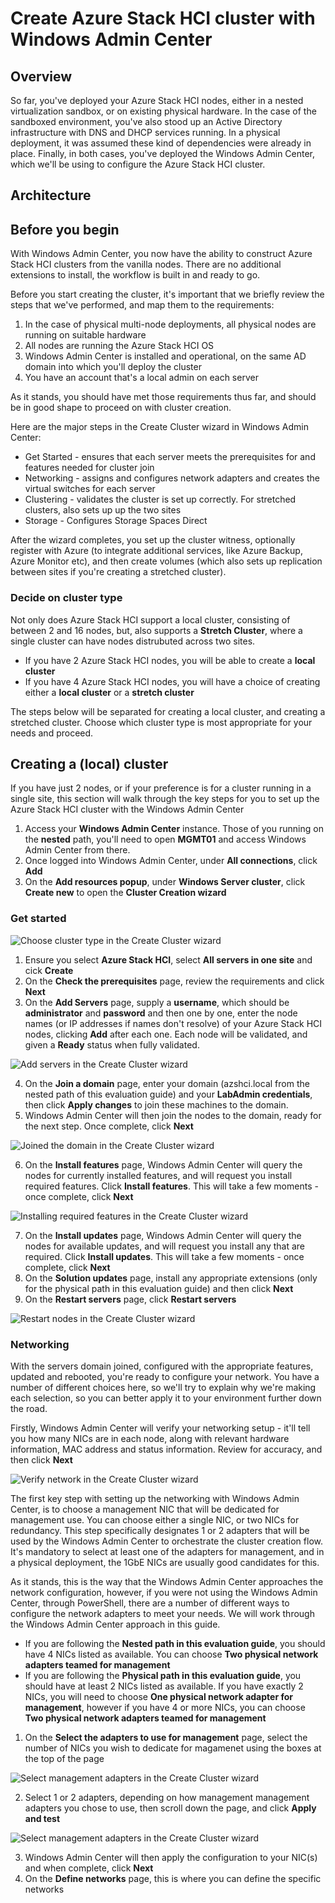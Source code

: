 Create Azure Stack HCI cluster with Windows Admin Center
==============
Overview
-----------

So far, you've deployed your Azure Stack HCI nodes, either in a nested virtualization sandbox, or on existing physical hardware.  In the case of the sandboxed environment, you've also stood up an Active Directory infrastructure with DNS and DHCP services running.  In a physical deployment, it was assumed these kind of dependencies were already in place.  Finally, in both cases, you've deployed the Windows Admin Center, which we'll be using to configure the Azure Stack HCI cluster.

Architecture
-----------


Before you begin
-----------
With Windows Admin Center, you now have the ability to construct Azure Stack HCI clusters from the vanilla nodes.  There are no additional extensions to install, the workflow is built in and ready to go.

Before you start creating the cluster, it's important that we briefly review the steps that we've performed, and map them to the requirements:

1. In the case of physical multi-node deployments, all physical nodes are running on suitable hardware
2. All nodes are running the Azure Stack HCI OS
3. Windows Admin Center is installed and operational, on the same AD domain into which you'll deploy the cluster
4. You have an account that's a local admin on each server

As it stands, you should have met those requirements thus far, and should be in good shape to proceed on with cluster creation.

Here are the major steps in the Create Cluster wizard in Windows Admin Center:

* Get Started - ensures that each server meets the prerequisites for and features needed for cluster join
* Networking - assigns and configures network adapters and creates the virtual switches for each server
* Clustering - validates the cluster is set up correctly. For stretched clusters, also sets up up the two sites
* Storage - Configures Storage Spaces Direct

After the wizard completes, you set up the cluster witness, optionally register with Azure (to integrate additional services, like Azure Backup, Azure Monitor etc), and then create volumes (which also sets up replication between sites if you're creating a stretched cluster).

### Decide on cluster type ###
Not only does Azure Stack HCI support a local cluster, consisting of between 2 and 16 nodes, but, also supports a **Stretch Cluster**, where a single cluster can have nodes distrubuted across two sites.

* If you have 2 Azure Stack HCI nodes, you will be able to create a **local cluster**
* If you have 4 Azure Stack HCI nodes, you will have a choice of creating either a **local cluster** or a **stretch cluster**

The steps below will be separated for creating a local cluster, and creating a stretched cluster. Choose which cluster type is most appropriate for your needs and proceed.

Creating a (local) cluster
-----------
If you have just 2 nodes, or if your preference is for a cluster running in a single site, this section will walk through the key steps for you to set up the Azure Stack HCI cluster with the Windows Admin Center

1. Access your **Windows Admin Center** instance.  Those of you running on the **nested** path, you'll need to open **MGMT01** and access Windows Admin Center from there.
2. Once logged into Windows Admin Center, under **All connections**, click **Add**
3. On the **Add resources popup**, under **Windows Server cluster**, click **Create new** to open the **Cluster Creation wizard**

### Get started ###

![Choose cluster type in the Create Cluster wizard](/media/wac_cluster_type.png)

1. Ensure you select **Azure Stack HCI**, select **All servers in one site** and cick **Create**
2. On the **Check the prerequisites** page, review the requirements and click **Next**
3. On the **Add Servers** page, supply a **username**, which should be **administrator** and **password** and then one by one, enter the node names (or IP addresses if names don't resolve) of your Azure Stack HCI nodes, clicking **Add** after each one.  Each node will be validated, and given a **Ready** status when fully validated.

![Add servers in the Create Cluster wizard](/media/add_nodes.png)

4. On the **Join a domain** page, enter your domain (azshci.local from the nested path of this evaluation guide) and your **LabAdmin credentials**, then click **Apply changes** to join these machines to the domain.
5. Windows Admin Center will then join the nodes to the domain, ready for the next step.  Once complete, click **Next**

![Joined the domain in the Create Cluster wizard](/media/wac_domain_joined.png)

6. On the **Install features** page, Windows Admin Center will query the nodes for currently installed features, and will request you install required features.  Click **Install features**.  This will take a few moments - once complete, click **Next**

![Installing required features in the Create Cluster wizard](/media/wac_installed_features.png)

7. On the **Install updates** page, Windows Admin Center will query the nodes for available updates, and will request you install any that are required.  Click **Install updates**.  This will take a few moments - once complete, click **Next**
8. On the **Solution updates** page, install any appropriate extensions (only for the physical path in this evaluation guide) and then click **Next**
9. On the **Restart servers** page, click **Restart servers**

![Restart nodes in the Create Cluster wizard](/media/wac_restart.png)

### Networking ###
With the servers domain joined, configured with the appropriate features, updated and rebooted, you're ready to configure your network.  You have a number of different choices here, so we'll try to explain why we're making each selection, so you can better apply it to your environment further down the road.

Firstly, Windows Admin Center will verify your networking setup - it'll tell you how many NICs are in each node, along with relevant hardware information, MAC address and status information.  Review for accuracy, and then click **Next**

![Verify network in the Create Cluster wizard](/media/wac_verify_network.png)

The first key step with setting up the networking with Windows Admin Center, is to choose a management NIC that will be dedicated for management use.  You can choose either a single NIC, or two NICs for redundancy.  This step specifically designates 1 or 2 adapters that will be used by the Windows Admin Center to orchestrate the cluster creation flow.  It's mandatory to select at least one of the adapters for management, and in a physical deployment, the 1GbE NICs are usually good candidates for this.

As it stands, this is the way that the Windows Admin Center approaches the network configuration, however, if you were not using the Windows Admin Center, through PowerShell, there are a number of different ways to configure the network adapters to meet your needs.  We will work through the Windows Admin Center approach in this guide.

   * If you are following the **Nested path in this evaluation guide**, you should have 4 NICs listed as available.  You can choose **Two physical network adapters teamed for management**
   * If you are following the **Physical path in this evaluation guide**, you should have at least 2 NICs listed as available.  If you have exactly 2 NICs, you will need to choose **One physical network adapter for management**, however if you have 4 or more NICs, you can choose **Two physical network adapters teamed for management**

1. On the **Select the adapters to use for management** page, select the number of NICs you wish to dedicate for magamenet using the boxes at the top of the page

![Select management adapters in the Create Cluster wizard](/media/wac_management_nic.png)

2. Select 1 or 2 adapters, depending on how management management adapters you chose to use, then scroll down the page, and click **Apply and test**

![Select management adapters in the Create Cluster wizard](/media/wac_nic_selection.png)

3. Windows Admin Center will then apply the configuration to your NIC(s) and when complete, click **Next**
4. On the **Define networks** page, this is where you can define the specific networks 